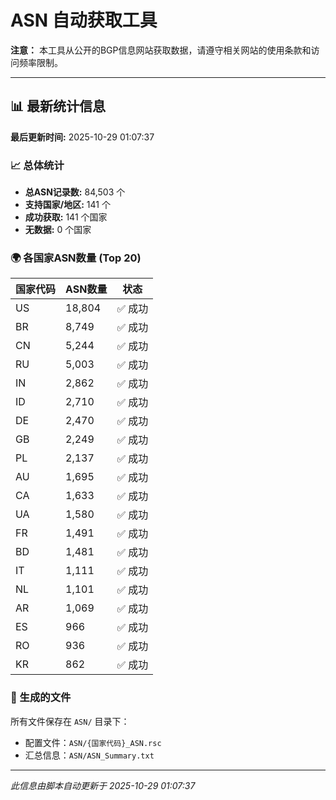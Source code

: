 # ASN 自动获取工具

**注意：** 本工具从公开的BGP信息网站获取数据，请遵守相关网站的使用条款和访问频率限制。

---

## 📊 最新统计信息

**最后更新时间:** 2025-10-29 01:07:37

### 📈 总体统计
- **总ASN记录数:** 84,503 个
- **支持国家/地区:** 141 个
- **成功获取:** 141 个国家
- **无数据:** 0 个国家


### 🌍 各国家ASN数量 (Top 20)

| 国家代码 | ASN数量 | 状态 |
|---------|---------|------|
| US | 18,804 | ✅ 成功 |
| BR | 8,749 | ✅ 成功 |
| CN | 5,244 | ✅ 成功 |
| RU | 5,003 | ✅ 成功 |
| IN | 2,862 | ✅ 成功 |
| ID | 2,710 | ✅ 成功 |
| DE | 2,470 | ✅ 成功 |
| GB | 2,249 | ✅ 成功 |
| PL | 2,137 | ✅ 成功 |
| AU | 1,695 | ✅ 成功 |
| CA | 1,633 | ✅ 成功 |
| UA | 1,580 | ✅ 成功 |
| FR | 1,491 | ✅ 成功 |
| BD | 1,481 | ✅ 成功 |
| IT | 1,111 | ✅ 成功 |
| NL | 1,101 | ✅ 成功 |
| AR | 1,069 | ✅ 成功 |
| ES | 966 | ✅ 成功 |
| RO | 936 | ✅ 成功 |
| KR | 862 | ✅ 成功 |

### 📁 生成的文件

所有文件保存在 `ASN/` 目录下：
- 配置文件：`ASN/{国家代码}_ASN.rsc`
- 汇总信息：`ASN/ASN_Summary.txt`

---

*此信息由脚本自动更新于 2025-10-29 01:07:37*
